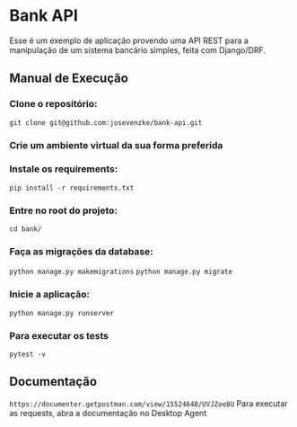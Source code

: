# Bank API 

Esse é um exemplo de aplicação provendo uma API REST para a manipulação de um sistema
bancário simples, feita com Django/DRF.

## Manual de Execução

### Clone o repositório:
`git clone git@github.com:josevenzke/bank-api.git`

### Crie um ambiente virtual da sua forma preferida

### Instale os requirements:
`pip install -r requirements.txt`

### Entre no root do projeto:
`cd bank/`

### Faça as migrações da database:
`python manage.py makemigrations`
`python manage.py migrate`

### Inicie a aplicação:
`python manage.py runserver`

### Para executar os tests
`pytest -v`

## Documentação
`https://documenter.getpostman.com/view/15524648/UVJZoe8U`
Para executar as requests, abra a documentação no Desktop Agent
